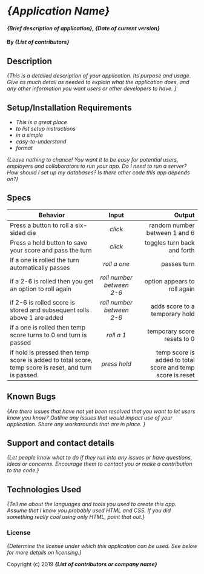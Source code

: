 # _{Application Name}_

#### _{Brief description of application}, {Date of current version}_

#### By _**{List of contributors}**_

## Description

_{This is a detailed description of your application. Its purpose and usage.  Give as much detail as needed to explain what the application does, and any other information you want users or other developers to have. }_

## Setup/Installation Requirements

* _This is a great place_
* _to list setup instructions_
* _in a simple_
* _easy-to-understand_
* _format_

_{Leave nothing to chance! You want it to be easy for potential users, employers and collaborators to run your app. Do I need to run a server? How should I set up my databases? Is there other code this app depends on?}_

## Specs




| Behavior | Input | Output |
| ------------- |:-------------:| -----:|
| Press a button to roll a six-sided die | *click* | random number between 1 and 6 |
| Press a hold button to save your score and pass the turn | *click* | toggles turn back and forth |
| If a one is rolled the turn automatically passes | *roll a one* | passes turn |
| if a 2-6 is rolled then you get an option to roll again | *roll number between 2-6* | option appears to roll again |
| if 2-6 is rolled score is stored and subsequent rolls above 1 are added | *roll number between 2-6* | adds score to a temporary hold |
| if a one is rolled then temp score turns to 0 and turn is passed | *roll a 1* | temporary score resets to 0 |
| if hold is pressed then temp score is added to total score, temp score is reset, and turn is passed. | *press hold* | temp score is added to total score and temp score is reset |


## Known Bugs

_{Are there issues that have not yet been resolved that you want to let users know you know?  Outline any issues that would impact use of your application.  Share any workarounds that are in place. }_

## Support and contact details

_{Let people know what to do if they run into any issues or have questions, ideas or concerns.  Encourage them to contact you or make a contribution to the code.}_

## Technologies Used

_{Tell me about the languages and tools you used to create this app. Assume that I know you probably used HTML and CSS. If you did something really cool using only HTML, point that out.}_

### License

*{Determine the license under which this application can be used.  See below for more details on licensing.}*

Copyright (c) 2019 **_{List of contributors or company name}_**
